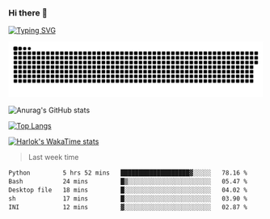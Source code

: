 ### Hi there 👋

<!--
**wray-le/wray-lee* is a ✨ _special_ ✨ repository because its `README.md` (this file) appears on your GitHub profile.

Here are some ideas to get you started:

- 🔭 I’m currently working on ...
- 🌱 I’m currently learning ...
- 👯 I’m looking to collaborate on ...
- 🤔 I’m looking for help with ...
- 💬 Ask me about ...
- 📫 How to reach me: ...
- 😄 Pronouns: ...
- ⚡ Fun fact: ...
-->
[![Typing SVG](https://readme-typing-svg.herokuapp.com?color=91BEF0&vCenter=true&lines=This+is+Wray's+profile;A+noob+developer)](https://git.io/typing-svg)

<p align="center"><a href=#><img src="image/contributions.svg"></a></p>  

![Anurag's GitHub stats](https://github-readme-stats.vercel.app/api?username=wray-lee&show_icons=true&theme=tokyonight)


[![Top Langs](https://github-readme-stats.vercel.app/api/top-langs/?username=wray-lee&exclude_repo=wray-lee.github.io,wray-lee&layout=donut)](https://github.com/anuraghazra/github-readme-stats)


[![Harlok's WakaTime stats](https://github-readme-stats.vercel.app/api/wakatime?username=wray)](https://github.com/anuraghazra/github-readme-stats)

> Last week time

<!--START_SECTION:waka-->

```txt
Python         5 hrs 52 mins   ███████████████████▓░░░░░   78.16 %
Bash           24 mins         █▒░░░░░░░░░░░░░░░░░░░░░░░   05.47 %
Desktop file   18 mins         █░░░░░░░░░░░░░░░░░░░░░░░░   04.02 %
sh             17 mins         █░░░░░░░░░░░░░░░░░░░░░░░░   03.90 %
INI            12 mins         ▓░░░░░░░░░░░░░░░░░░░░░░░░   02.87 %
```

<!--END_SECTION:waka-->
